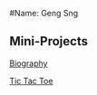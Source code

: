 #Name: Geng Sng
## Mini-Projects 
[Biography](https://snggeng.github.io/biography)

[Tic Tac Toe](https://snggeng.github.io/tic-tac-toe)


